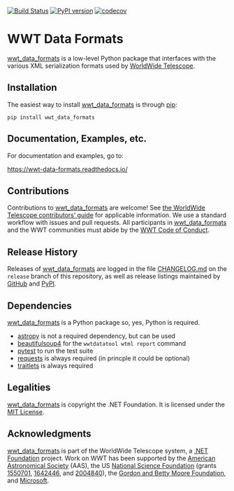 [![Build Status](https://dev.azure.com/aasworldwidetelescope/WWT/_apis/build/status/WorldWideTelescope.wwt_data_formats?branchName=master)](https://dev.azure.com/aasworldwidetelescope/WWT/_build/latest?definitionId=22&branchName=master)
[![PyPI version](https://badge.fury.io/py/wwt-data-formats.svg)](https://badge.fury.io/py/wwt-data-formats)
[![codecov](https://codecov.io/gh/WorldWideTelescope/wwt_data_formats/branch/master/graph/badge.svg?token=4no5LD8Sed)](https://codecov.io/gh/WorldWideTelescope/wwt_data_formats)

# WWT Data Formats

<!--pypi-begin-->
[wwt_data_formats] is a low-level Python package that interfaces with the
various XML serialization formats used by [WorldWide Telescope].

[wwt_data_formats]: https://wwt-data-formats.readthedocs.io/
[WorldWide Telescope]: http://www.worldwidetelescope.org/
<!--pypi-end-->


## Installation

The easiest way to install [wwt_data_formats] is through [pip]:

```
pip install wwt_data_formats
```

[pip]: https://pip.pypa.io/


## Documentation, Examples, etc.

For documentation and examples, go to:

https://wwt-data-formats.readthedocs.io/


## Contributions

Contributions to [wwt_data_formats] are welcome! See
[the WorldWide Telescope contributors’ guide] for applicable information. We
use a standard workflow with issues and pull requests. All participants in
[wwt_data_formats] and the WWT communities must abide by the
[WWT Code of Conduct].

[the WorldWide Telescope contributors’ guide]: https://worldwidetelescope.github.io/contributing/
[WWT Code of Conduct]: https://worldwidetelescope.github.io/code-of-conduct/


## Release History

Releases of [wwt_data_formats] are logged in the file
[CHANGELOG.md](https://github.com/WorldWideTelescope/wwt_data_formats/blob/release/CHANGELOG.md)
on the `release` branch of this repository, as well as release listings
maintained by
[GitHub](https://github.com/WorldWideTelescope/wwt_data_formats/releases) and
[PyPI](https://pypi.org/project/wwt_data_formats/#history).


## Dependencies

[wwt_data_formats] is a Python package so, yes, Python is required.

- [astropy] is not a required dependency, but can be used
- [beautifulsoup4] for the `wwtdatatool wtml report` command
- [pytest] to run the test suite
- [requests] is always required (in princple it could be optional)
- [traitlets] is always required

[astropy]: https://www.astropy.org/
[beautifulsoup4]: https://www.crummy.com/software/BeautifulSoup/
[pytest]: https://docs.pytest.org/
[requests]: https://requests.readthedocs.io/
[traitlets]: https://traitlets.readthedocs.io/


## Legalities

[wwt_data_formats] is copyright the .NET Foundation. It is licensed under the
[MIT License](./LICENSE).


## Acknowledgments

[wwt_data_formats] is part of the WorldWide Telescope system, a [.NET
Foundation] project. Work on WWT has been supported by the [American
Astronomical Society] (AAS), the US [National Science Foundation] (grants
[1550701], [1642446], and [2004840]), the [Gordon and Betty Moore Foundation], and
[Microsoft].

[.NET Foundation]: https://dotnetfoundation.org/
[American Astronomical Society]: https://aas.org/
[National Science Foundation]: https://www.nsf.gov/
[1550701]: https://www.nsf.gov/awardsearch/showAward?AWD_ID=1550701
[1642446]: https://www.nsf.gov/awardsearch/showAward?AWD_ID=1642446
[2004840]: https://www.nsf.gov/awardsearch/showAward?AWD_ID=2004840
[Gordon and Betty Moore Foundation]: https://www.moore.org/
[Microsoft]: https://www.microsoft.com/
